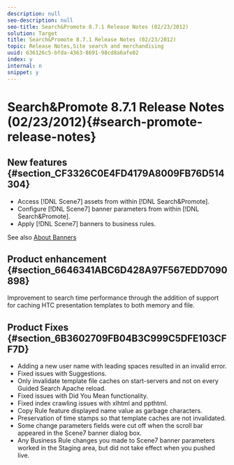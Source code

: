 ```yaml
---
description: null
seo-description: null
seo-title: Search&Promote 8.7.1 Release Notes (02/23/2012)
solution: Target
title: Search&Promote 8.7.1 Release Notes (02/23/2012)
topic: Release Notes,Site search and merchandising
uuid: 636126c5-bfda-4363-8691-98cd8a6afe02
index: y
internal: n
snippet: y
---
```


# Search&Promote 8.7.1 Release Notes (02/23/2012){#search-promote-release-notes}

## New features {#section_CF3326C0E4FD4179A8009FB76D514304}

* Access [!DNL Scene7] assets from within [!DNL Search&Promote]. 
* Configure [!DNL Scene7] banner parameters from within [!DNL Search&Promote]. 
* Apply [!DNL Scene7] banners to business rules.

See also [About Banners](../c-about-design-menu/c-about-banners.md#concept_5BBE01FEC6134393B43CC917C8CC64DA)

## Product enhancement {#section_6646341ABC6D428A97F567EDD7090898}

Improvement to search time performance through the addition of support for caching HTC presentation templates to both memory and file.

## Product Fixes {#section_6B3602709FB04B3C999C5DFE103CFF7D}

* Adding a new user name with leading spaces resulted in an invalid error. 
* Fixed issues with Suggestions. 
* Only invalidate template file caches on start-servers and not on every Guided Search Apache reload. 
* Fixed issues with Did You Mean functionality. 
* Fixed index crawling issues with xlhtml and ppthtml. 
* Copy Rule feature displayed name value as garbage characters. 
* Preservation of time stamps so that template caches are not invalidated. 
* Some change parameters fields were cut off when the scroll bar appeared in the Scene7 banner dialog box. 
* Any Business Rule changes you made to Scene7 banner parameters worked in the Staging area, but did not take effect when you pushed live.

